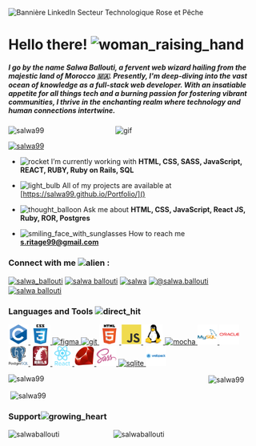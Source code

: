 ![Bannière LinkedIn Secteur Technologique Rose et Pêche](https://github.com/Salwa99/Salwa99/assets/110976050/d273ee58-0d8c-4e8d-b4a1-714be323ff1c)

# Hello there! ![woman_raising_hand](https://github.com/Salwa99/Salwa99/assets/110976050/443b0d8b-26d7-4078-b5cd-e51f5c0f26ce)


<h5 align="left">I go by the name Salwa Ballouti, a fervent web wizard hailing from the majestic land of Morocco 🇲🇦. Presently, I'm deep-diving into the vast ocean of knowledge as a full-stack web developer. With an insatiable appetite for all things tech and a burning passion for fostering vibrant communities, I thrive in the enchanting realm where technology and human connections intertwine.</h5>


<img src="https://media.giphy.com/media/LaVp0AyqR5bGsC5Cbm/giphy.gif" alt="gif" align="right" width="290" >


<p align="left"> <img src="https://komarev.com/ghpvc/?username=salwa99&label=Profile%20views&color=0e75b6&style=flat" alt="salwa99"/> </p>

<p align="left"> <a href="https://github.com/ryo-ma/github-profile-trophy"><img src="https://github-profile-trophy.vercel.app/?username=salwa99" alt="salwa99"  width="450"/></a> </p>

- ![rocket](https://github.com/Salwa99/Salwa99/assets/110976050/06216fcc-5d15-44e9-8af2-f579be71dc58) I’m currently working with **HTML, CSS, SASS, JavaScript, REACT, RUBY, Ruby on Rails, SQL**


- ![light_bulb](https://github.com/Salwa99/Salwa99/assets/110976050/d5ea64a1-0cf0-438e-a42b-dbb99f3799cf) All of my projects are available at [https://salwa99.github.io/Portfolio/]()

- ![thought_balloon](https://github.com/Salwa99/Salwa99/assets/110976050/21a0b373-e420-42c8-a9be-7ad2032422a5) Ask me about **HTML, CSS, JavaScript, React JS, Ruby, ROR, Postgres**


- ![smiling_face_with_sunglasses](https://github.com/Salwa99/Salwa99/assets/110976050/7603d0b4-79d1-4f0b-9d84-da0d94c8e37c) How to reach me **s.ritage99@gmail.com**


 ### Connect with me ![alien](https://github.com/Salwa99/Salwa99/assets/110976050/e66a0e91-b1ed-45a7-b56b-5d0936e6961a) :
<p align="left">
<a href="https://twitter.com/salwa_ballouti" target="blank"><img align="center" src="https://raw.githubusercontent.com/rahuldkjain/github-profile-readme-generator/master/src/images/icons/Social/twitter.svg" alt="salwa_ballouti" height="30" width="40" /></a>
<a href="https://www.linkedin.com/in/salwa-ballouti/" target="blank"><img align="center" src="https://raw.githubusercontent.com/rahuldkjain/github-profile-readme-generator/master/src/images/icons/Social/linked-in-alt.svg" alt="salwa ballouti" height="30" width="40" /></a>
<a href="https://dev.to/salwa" target="blank"><img align="center" src="https://raw.githubusercontent.com/rahuldkjain/github-profile-readme-generator/master/src/images/icons/Social/devto.svg" alt="salwa" height="30" width="40" /></a>
<a href="https://medium.com/@salwa.ballouti" target="blank"><img align="center" src="https://raw.githubusercontent.com/rahuldkjain/github-profile-readme-generator/master/src/images/icons/Social/medium.svg" alt="@salwa.ballouti" height="30" width="40" /></a>
<a href="https://www.hackerrank.com/salwa ballouti" target="blank"><img align="center" src="https://raw.githubusercontent.com/rahuldkjain/github-profile-readme-generator/master/src/images/icons/Social/hackerrank.svg" alt="salwa ballouti" height="30" width="40" /></a>
</p>

### Languages and Tools ![direct_hit](https://github.com/Salwa99/Salwa99/assets/110976050/54221c4b-b7e9-4b5b-8cc3-f66331d81377)

<p align="left"> <a href="https://www.cprogramming.com/" target="_blank" rel="noreferrer"> <img src="https://raw.githubusercontent.com/devicons/devicon/master/icons/c/c-original.svg" alt="c" width="40" height="40"/> </a> <a href="https://www.w3schools.com/css/" target="_blank" rel="noreferrer"> <img src="https://raw.githubusercontent.com/devicons/devicon/master/icons/css3/css3-original-wordmark.svg" alt="css3" width="40" height="40"/> </a> <a href="https://www.figma.com/" target="_blank" rel="noreferrer"> <img src="https://www.vectorlogo.zone/logos/figma/figma-icon.svg" alt="figma" width="40" height="40"/> </a> <a href="https://git-scm.com/" target="_blank" rel="noreferrer"> <img src="https://www.vectorlogo.zone/logos/git-scm/git-scm-icon.svg" alt="git" width="40" height="40"/> </a> <a href="https://www.w3.org/html/" target="_blank" rel="noreferrer"> <img src="https://raw.githubusercontent.com/devicons/devicon/master/icons/html5/html5-original-wordmark.svg" alt="html5" width="40" height="40"/> </a> <a href="https://developer.mozilla.org/en-US/docs/Web/JavaScript" target="_blank" rel="noreferrer"> <img src="https://raw.githubusercontent.com/devicons/devicon/master/icons/javascript/javascript-original.svg" alt="javascript" width="40" height="40"/> </a> <a href="https://www.linux.org/" target="_blank" rel="noreferrer"> <img src="https://raw.githubusercontent.com/devicons/devicon/master/icons/linux/linux-original.svg" alt="linux" width="40" height="40"/> </a> <a href="https://mochajs.org" target="_blank" rel="noreferrer"> <img src="https://www.vectorlogo.zone/logos/mochajs/mochajs-icon.svg" alt="mocha" width="40" height="40"/> </a> <a href="https://www.mysql.com/" target="_blank" rel="noreferrer"> <img src="https://raw.githubusercontent.com/devicons/devicon/master/icons/mysql/mysql-original-wordmark.svg" alt="mysql" width="40" height="40"/> </a> <a href="https://www.oracle.com/" target="_blank" rel="noreferrer"> <img src="https://raw.githubusercontent.com/devicons/devicon/master/icons/oracle/oracle-original.svg" alt="oracle" width="40" height="40"/> </a> <a href="https://www.postgresql.org" target="_blank" rel="noreferrer"> <img src="https://raw.githubusercontent.com/devicons/devicon/master/icons/postgresql/postgresql-original-wordmark.svg" alt="postgresql" width="40" height="40"/> </a> <a href="https://rubyonrails.org" target="_blank" rel="noreferrer"> <img src="https://raw.githubusercontent.com/devicons/devicon/master/icons/rails/rails-original-wordmark.svg" alt="rails" width="40" height="40"/> </a> <a href="https://reactjs.org/" target="_blank" rel="noreferrer"> <img src="https://raw.githubusercontent.com/devicons/devicon/master/icons/react/react-original-wordmark.svg" alt="react" width="40" height="40"/> </a> <a href="https://www.ruby-lang.org/en/" target="_blank" rel="noreferrer"> <img src="https://raw.githubusercontent.com/devicons/devicon/master/icons/ruby/ruby-original.svg" alt="ruby" width="40" height="40"/> </a> <a href="https://sass-lang.com" target="_blank" rel="noreferrer"> <img src="https://raw.githubusercontent.com/devicons/devicon/master/icons/sass/sass-original.svg" alt="sass" width="40" height="40"/> </a> <a href="https://www.sqlite.org/" target="_blank" rel="noreferrer"> <img src="https://www.vectorlogo.zone/logos/sqlite/sqlite-icon.svg" alt="sqlite" width="40" height="40"/> </a> <a href="https://webpack.js.org" target="_blank" rel="noreferrer"> <img src="https://raw.githubusercontent.com/devicons/devicon/d00d0969292a6569d45b06d3f350f463a0107b0d/icons/webpack/webpack-original-wordmark.svg" alt="webpack" width="40" height="40"/> </a> </p>


<p><img align="left" src="https://github-readme-stats.vercel.app/api?username=salwa99&show_icons=true&locale=en" alt="salwa99" width="400" /></p>

<p><img align="center" src="https://github-readme-streak-stats.herokuapp.com/?user=salwa99&" alt="salwa99" width="400" /></p>

<p>&nbsp;<img align="center" src="https://github-readme-stats.vercel.app/api/top-langs?username=salwa99&show_icons=true&locale=en&layout=compact" alt="salwa99" width="400" margin-top="120"/></p>

### Support![growing_heart](https://github.com/Salwa99/Salwa99/assets/110976050/e28c655b-7cfd-4ad9-80a4-c7d611da0579)

<p><a href="https://www.buymeacoffee.com/salwaballouti"> <img align="left" src="https://cdn.buymeacoffee.com/buttons/v2/default-yellow.png" height="50" width="210" alt="salwaballouti" /></a><a href="https://ko-fi.com/salwaballouti"> <img align="left" src="https://cdn.ko-fi.com/cdn/kofi3.png?v=3" height="50" width="210" alt="salwaballouti" /></a></p><br><br>
